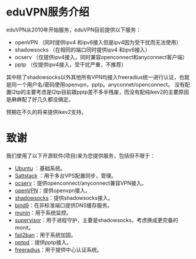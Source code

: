 # eduVPN服务介绍

eduVPN从2010年开始服务，eduVPN目前提供以下服务：

 * openVPN （同时提供ipv4 和ipv6接入但是ipv4因为受干扰而无法使用）
 * shadowsocks （在相同的端口同时提供ipv4 和ipv6接入）
 * ocserv （仅提供ipv4接入，同时兼容openconnect和anyconnect客户端）
 * pptp （仅提供ipv4接入，受干扰严重，不推荐）

其中除了shadowsocks以外其他所有VPN均接入freeradius统一进行认证，也就是同一个用户名/密码使用openvpn，pptp。anyconnet/openconnect。
没有配置l2tp的主要考虑是l2tp目前跟pptp差不多半残废，而没有配纯ikev2的主要原因是麻痹配了好几久都没搞定。

预期在不久的将来提供ikev2支持。

# 致谢

我们使用了以下开源软件(项目)来为您提供服务，包括但不限于：

 * [Ubuntu](http://www.ubuntu.com/) ：基础系统。
 * [Saltstack](http://www.saltstack.org/) ：用于多台VPS配置同步，管理。
 * [ocserv](http://www.infradead.org/ocserv/)：提供openconnect/anyconnect兼容VPN接入。
 * [openVPN](http://openvpn.net/)：提供openvpn接入。
 * [shadowsocks](http://shadowsocks.org/)：提供shadowsocks接入。
 * [bind9](http://www.isc.org/downloads/bind/)：在非标准端口提供DNS缓存服务。
 * [munin](http://munin-monitoring.org/)：用于系统监控。
 * [supervisor](http://supervisord.org/)：用于进程守护，主要是shadowsocks，考虑换成更完备的monit。
 * [fail2ban](http://www.fail2ban.org/)：用于系统加固。
 * [pptpd](http://sourceforge.net/projects/poptop/files/pptpd/)：提供pptp接入。
 * [freeradius](http://freeradius.org/)：用于提供中心认证系统。

